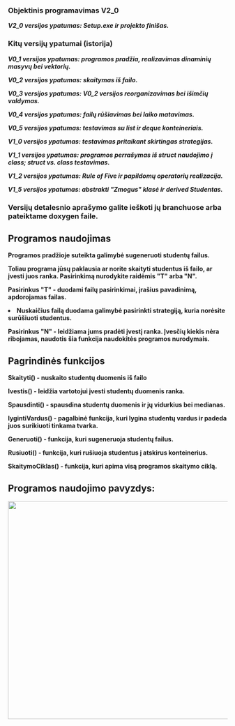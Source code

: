 <h3>Objektinis programavimas V2_0</h3>
<p><b><i>V2_0 versijos ypatumas: Setup.exe ir projekto finišas.</i></b></p>
<h3>Kitų versijų ypatumai (istorija)</h3>
<p><b><i>V0_1 versijos ypatumas: programos pradžia, realizavimas dinaminių masyvų bei vektorių.</i><b></p>
<p><b><i>V0_2 versijos ypatumas: skaitymas iš failo.</i><b></p>
<p><b><i>V0_3 versijos ypatumas: V0_2 versijos reorganizavimas bei išimčių valdymas.</i><b></p>
<p><b><i>V0_4 versijos ypatumas: failų rūšiavimas bei laiko matavimas.</i><b></p>
<p><b><i>V0_5 versijos ypatumas: testavimas su list ir deque konteineriais.</i><b></p>
<p><b><i>V1_0 versijos ypatumas: testavimas pritaikant skirtingas strategijas.</i><b></p>
<p><b><i>V1_1 versijos ypatumas: programos perrašymas iš struct naudojimo į class; struct vs. class testavimas.</i><b></p>
<p><b><i>V1_2 versijos ypatumas: Rule of Five ir papildomų operatorių realizacija.</i><b></p>
<p><b><i>V1_5 versijos ypatumas: abstrakti "Zmogus" klasė ir derived Studentas.</i><b></p>
<h3>Versijų detalesnio aprašymo galite ieškoti jų branchuose arba pateiktame doxygen faile.</h3>
<h2>Programos naudojimas</h2>
    <p>Programos pradžioje suteikta galimybė sugeneruoti studentų failus.</p>
    <p>Toliau programa jūsų paklausia ar norite skaityti studentus iš failo, ar įvesti juos ranka. Pasirinkimą nurodykite raidėmis <b>"T"</b> arba <b>"N"</b>.</p>
    <p>Pasirinkus <b>"T"</b> - duodami failų pasirinkimai, įrašius pavadinimą, apdorojamas failas.</p>
      <p><li>Nuskaičius failą duodama galimybė pasirinkti strategiją, kuria norėsite surūšiuoti studentus.</li></p>
    <p>Pasirinkus <b>"N"</b> - leidžiama jums pradėti įvestį ranka. Įvesčių kiekis nėra ribojamas, naudotis šia funkcija naudokitės programos nurodymais.</p>
<h2>Pagrindinės funkcijos </h2>
    <p><b>Skaityti()</b> - nuskaito studentų duomenis iš failo</p>
    <p><b>Ivestis()</b> - leidžia vartotojui įvesti studentų duomenis ranka.</p>
    <p><b>Spausdinti()</b> - spausdina studentų duomenis ir jų vidurkius bei medianas.</p>
    <p><b>lygintiVardus()</b> - pagalbinė funkcija, kuri lygina studentų vardus ir padeda juos surikiuoti tinkama tvarka.</p>
    <p><b>Generuoti()</b> - funkcija, kuri sugeneruoja studentų failus.</p
    <p><b>Rusiuoti()</b> - funkcija, kuri rušiuoja studentus į atskirus konteinerius.</p>
    <p><b>SkaitymoCiklas()</b> - funkcija, kuri apima visą programos skaitymo ciklą.</p>
<h2>Programos naudojimo pavyzdys:</h2>
<img src="https://user-images.githubusercontent.com/116721418/231956298-83a3cdd9-d920-4c71-a0e3-f2fad57bfc14.png" width="900" height="500">
